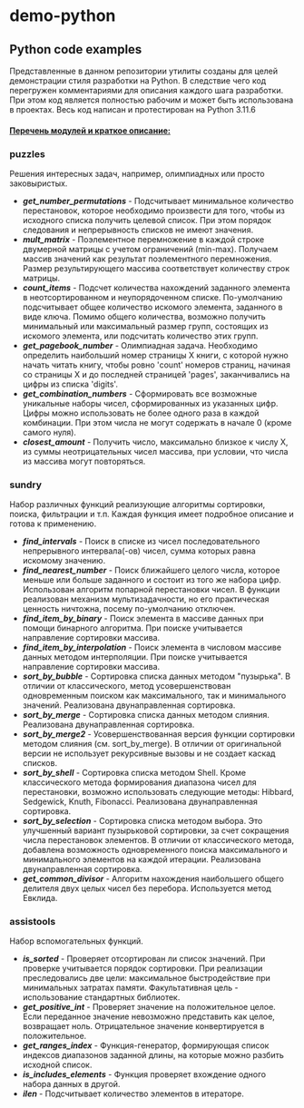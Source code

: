 # demo-python
## **Python code examples**
Представленные в данном репозитории утилиты созданы для целей демонстрации
стиля разработки на Python.
В следствие чего код перегружен комментариями для описания каждого шага разработки.
При этом код является полностью рабочим и может быть использована в проектах.
Весь код написан и протестирован на Python 3.11.6

#### <u>Перечень модулей и краткое описание:</u>

### **puzzles**  
Решения интересных задач, например, олимпиадных или просто заковыристых.
- ***get_number_permutations*** - Подсчитывает минимальное количество перестановок, которое необходимо произвести для того, чтобы из исходного списка получить целевой список. При этом порядок следования и непрерывность списков не имеют значения.
- ***mult_matrix*** - Поэлементное перемножение в каждой строке двумерной матрицы с учетом ограничений (min-max). Получаем массив значений как результат поэлементного перемножения. Размер результирующего массива соответствует количеству строк матрицы.
- ***count_items*** - Подсчет количества нахождений заданного элемента в неотсортированном и неупорядоченном списке. По-умолчанию подсчитывает общее количество искомого элемента, заданного в виде ключа. Помимо общего количества, возможно получить минимальный или максимальный размер групп, состоящих из искомого элемента, или подсчитать количество этих групп.
- ***get_pagebook_number*** - Олимпиадная задача. Необходимо определить наибольший номер страницы X книги, с которой нужно начать читать книгу, чтобы ровно 'count' номеров страниц, начиная со страницы X и до последней страницей 'pages', заканчивались на цифры из списка  'digits'.
- ***get_combination_numbers*** - Сформировать все возможные уникальные наборы чисел, сформированных из указанных цифр. Цифры можно использовать не более одного раза в каждой комбинации. При этом числа не могут содержать в начале 0 (кроме самого нуля).
- ***closest_amount*** - Получить число, максимально близкое к числу X, из суммы неотрицательных чисел массива, при условии, что числа из массива могут повторяться.

### **sundry**  
Набор различных функций реализующие алгоритмы сортировки, поиска, фильтрации и т.п. Каждая функция имеет подробное описание и готова к применению.
- ***find_intervals*** - Поиск в списке из чисел последовательного непрерывного интервала(-ов) чисел, сумма которых равна искомому значению.
- ***find_nearest_number*** - Поиск ближайшего целого числа, которое меньше или больше заданного и состоит из того же набора цифр. Использован алгоритм попарной перестановки чисел. В функции реализован механизм мультизадачности, но его практическая ценность ничтожна, посему по-умолчанию отключен.
- ***find_item_by_binary*** - Поиск элемента в массиве данных при помощи бинарного алгоритма. При поиске учитывается направление сортировки массива.
- ***find_item_by_interpolation*** - Поиск элемента в числовом массиве данных методом интерполяции. При поиске учитывается направление сортировки массива.
- ***sort_by_bubble*** - Сортировка списка данных методом "пузырька". В отличии от классического, метод усовершенствован одновременным поиском как максимального, так и минимального значений. Реализована двунаправленная сортировка.
- ***sort_by_merge*** - Сортировка списка данных методом слияния. Реализована двунаправленная сортировка.
- ***sort_by_merge2*** - Усовершенствованная версия функции сортировки методом слияния (см. sort_by_merge). В отличии от оригинальной версии не использует рекурсивные вызовы и не создает каскад списков.
- ***sort_by_shell*** - Сортировка списка методом Shell. Кроме классического метода формирования диапазона чисел для перестановки, возможно использовать следующие методы: Hibbard, Sedgewick, Knuth, Fibonacci. Реализована двунаправленная сортировка.
- ***sort_by_selection*** - Сортировка списка методом выбора. Это улучшенный вариант пузырьковой сортировки, за счет сокращения числа перестановок элементов. В отличии от классического метода, добавлена возможность одновременного поиска максимального и минимального элементов на каждой итерации. Реализована двунаправленная сортировка.
- ***get_common_divisor*** - Алгоритм нахождения наибольшего общего делителя двух целых чисел без перебора. Используется метод Евклида.

### **assistools**  
Набор вспомогательных функций.
- ***is_sorted*** - Проверяет отсортирован ли список значений. При проверке учитывается порядок сортировки. При реализации преследовались две цели: максимальное быстродействие при минимальных затратах памяти. Факультативная цель - использование стандартных библиотек.
- ***get_positive_int*** - Проверяет значение на положительное целое. Если переданное значение невозможно представить как целое, возвращает ноль. Отрицательное значение конвертируется в положительное.
- ***get_ranges_index*** - Функция-генератор, формирующая список индексов диапазонов заданной длины, на которые можно разбить исходной список.
- ***is_includes_elements*** - Функция проверяет вхождение одного набора данных в другой.
- ***ilen*** - Подсчитывает количество элементов в итераторе.
